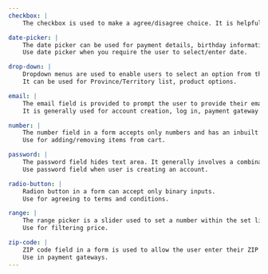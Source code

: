 ```yaml
---
checkbox: |
    The checkbox is used to make a agree/disagree choice. It is helpful in toggling states.

date-picker: |
    The date picker can be used for payment details, birthday information.
    Use date picker when you require the user to select/enter date.

drop-down: |
    Dropdown menus are used to enable users to select an option from the list.
    It can be used for Province/Territory list, product options.

email: |
    The email field is provided to prompt the user to provide their email address.
    It is generally used for account creation, log in, payment gateway access.

number: |
    The number field in a form accepts only numbers and has an inbuilt increase and decrease function.
    Use for adding/removing items from cart.

password: |
    The password field hides text area. It generally involves a combination of letter, numbers and special characters.
    Use password field when user is creating an account.

radio-button: |
    Radion button in a form can accept only binary inputs.
    Use for agreeing to terms and conditions.

range: |
    The range picker is a slider used to set a number within the set limits.
    Use for filtering price.

zip-code: |
    ZIP code field in a form is used to allow the user enter their ZIP code.
    Use in payment gateways.
---
```

